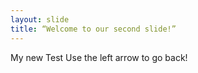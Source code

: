 ```yaml
---
layout: slide
title: “Welcome to our second slide!”
---
```

My new Test
Use the left arrow to go back!
